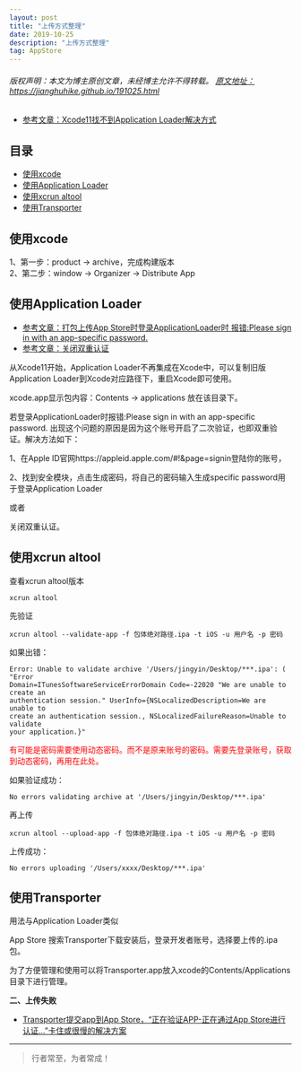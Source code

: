 ```yaml
---
layout: post
title: "上传方式整理"
date: 2019-10-25
description: "上传方式整理"
tag: AppStore
---
```



<h6>
  版权声明：本文为博主原创文章，未经博主允许不得转载。
  <a target="_blank" href="https://jianghuhike.github.io/191025.html">
  原文地址：https://jianghuhike.github.io/191025.html 
  </a>
</h6>

- [参考文章：Xcode11找不到Application Loader解决方式](https://www.jianshu.com/p/031cec0feb1a)


## 目录
- [使用xcode](#content1)  
- [使用Application Loader](#content2)  
- [使用xcrun altool](#content3)  
- [使用Transporter](#content4)  



<!-- ************************************************ -->
## <a id="content1"></a>使用xcode

1、第一步：product -> archive，完成构建版本     
2、第二步：window -> Organizer -> Distribute App


<!-- ************************************************ -->
## <a id="content2"></a>使用Application Loader

- [参考文章：打包上传App Store时登录ApplicationLoader时 报错:Please sign in with an app-specific password.](https://www.jianshu.com/p/e8b619f72e11)
- [参考文章：关闭双重认证](https://jingyan.baidu.com/article/00a07f382ff7d282d128dc6b.html)


从Xcode11开始，Application Loader不再集成在Xcode中，可以复制旧版Application Loader到Xcode对应路径下，重启Xcode即可使用。

xcode.app显示包内容：Contents -> applications 放在该目录下。

若登录ApplicationLoader时报错:Please sign in with an app-specific password.
出现这个问题的原因是因为这个账号开启了二次验证，也即双重验证。解决方法如下：

1、在Apple ID官网https://appleid.apple.com/#!&page=signin登陆你的账号，

2、找到安全模块，点击生成密码，将自己的密码输入生成specific password用于登录Application Loader

或者

关闭双重认证。


<!-- ************************************************ -->
## <a id="content3"></a>使用xcrun altool

查看xcrun altool版本
```
xcrun altool
```

先验证
```
xcrun altool --validate-app -f 包体绝对路径.ipa -t iOS -u 用户名 -p 密码
```

如果出错：
```
Error: Unable to validate archive '/Users/jingyin/Desktop/***.ipa': ( "Error 
Domain=ITunesSoftwareServiceErrorDomain Code=-22020 "We are unable to create an
authentication session." UserInfo={NSLocalizedDescription=We are unable to 
create an authentication session., NSLocalizedFailureReason=Unable to validate
your application.}"
```
<span style="color:red">有可能是密码需要使用动态密码。而不是原来账号的密码。需要先登录账号，获取到动态密码，再用在此处。</span>

如果验证成功：
```
No errors validating archive at '/Users/jingyin/Desktop/***.ipa'
```


再上传
```
xcrun altool --upload-app -f 包体绝对路径.ipa -t iOS -u 用户名 -p 密码
```

上传成功：
```
No errors uploading '/Users/xxxx/Desktop/***.ipa'
```


<!-- ************************************************ -->
## <a id="content4"></a>使用Transporter

用法与Application Loader类似

App Store 搜索Transporter下载安装后，登录开发者账号，选择要上传的.ipa包。

为了方便管理和使用可以将Transporter.app放入xcode的Contents/Applications目录下进行管理。


**二、上传失败**


- [Transporter提交app到App Store，“正在验证APP-正在通过App Store进行认证...”卡住或很慢的解决方案](https://blog.csdn.net/jie_rookie/article/details/108234427)


----------
>  行者常至，为者常成！


